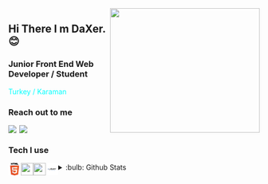 <img src="https://cdn.discordapp.com/attachments/855594034620661783/855594912779337738/917968.png" align="right" width="300" height="250">


## Hi There I m DaXer. :blush:

### Junior Front End Web Developer / Student

<font color="aqua">
Turkey / Karaman
</font>

### Reach out to me


[<img  width="22" src="https://unpkg.com/simple-icons@v5/icons/discord.svg" align="left"  />][Discord]

[<img  width="22" src="https://unpkg.com/simple-icons@v5/icons/instagram.svg" align="left"  />][instagram]

<br />

[instagram]: https://www.instagram.com/daxer._/

[Discord]: https://discord.com/users/556525238641360897

### Tech I use

<img align="left"  src="https://raw.githubusercontent.com/github/explore/80688e429a7d4ef2fca1e82350fe8e3517d3494d/topics/html/html.png" width="25" height="25"> 

<img  align="left" src="https://raw.githubusercontent.com/github/explore/80688e429a7d4ef2fca1e82350fe8e3517d34
94d/topics/css/css.png" width="25" height="25"> 

<img  align="left" src="https://raw.githubusercontent.com/github/explore/80688e429a7d4ef2fca1e82350fe8e3517d34
94d/topics/bootstrap/bootstrap.png" width="25" height="25"> 

<img align="left" src="https://raw.githubusercontent.com/github/explore/80688e429a7d4ef2fca1e82350fe8e3517d3494d/topics/jquery/jquery.png" width="25" height="25" > 

<details>
<summary>:bulb: Github Stats</summary>
<img src="https://github-readme-stats.vercel.app/api?username=TRDaXer&theme=radical)
"> 

</details>
